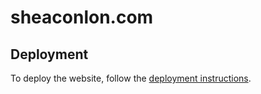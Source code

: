 # sheaconlon.com
## Deployment
To deploy the website, follow the [deployment instructions](deployment.md).